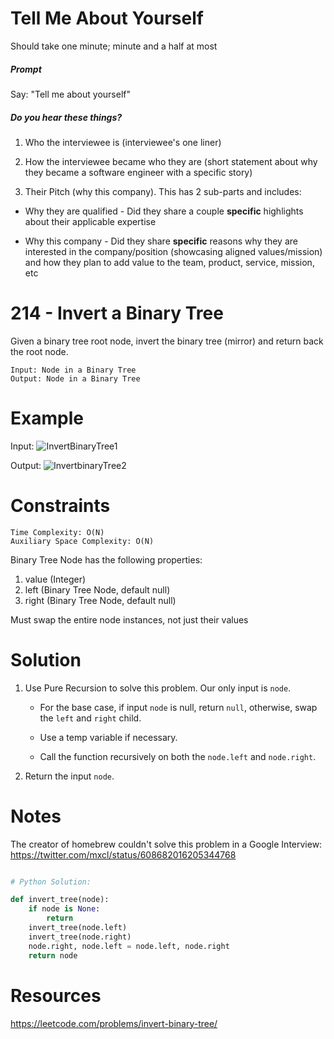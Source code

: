 # Tell Me About Yourself

Should take one minute; minute and a half at most

##### Prompt

Say: "Tell me about yourself"

##### Do you hear these things?

1. Who the interviewee is (interviewee's one liner)

2. How the interviewee became who they are (short statement about why they became a software engineer with a specific story)

3. Their Pitch (why this company). This has 2 sub-parts and includes:

  - Why they are qualified - Did they share a couple
  **specific** highlights about their applicable expertise

  - Why this company - Did they share **specific** reasons
  why they are interested in the company/position
  (showcasing aligned values/mission) and how they plan to
  add value to the team, product, service, mission, etc

# 214 - Invert a Binary Tree

Given a binary tree root node, invert the binary tree (mirror) and return back the root node.

```
Input: Node in a Binary Tree
Output: Node in a Binary Tree
```

# Example

Input:
![InvertBinaryTree1](http://res.cloudinary.com/outco-io/image/upload/v1521248026/InvertBinaryTree1.png)


Output:
![InvertbinaryTree2](http://res.cloudinary.com/outco-io/image/upload/v1521248026/InvertBinaryTree2.png)

# Constraints
```
Time Complexity: O(N)
Auxiliary Space Complexity: O(N)
```
Binary Tree Node has the following properties:
1) value (Integer)
2) left (Binary Tree Node, default null)
3) right (Binary Tree Node, default null)

Must swap the entire node instances, not just their values

# Solution

1) Use Pure Recursion to solve this problem. Our only input is `node`.

    * For the base case, if input `node` is null, return `null`, otherwise, swap the `left` and `right` child.

    * Use a temp variable if necessary.

    * Call the function recursively on both the `node.left` and `node.right`.

2) Return the input `node`.


# Notes

The creator of homebrew couldn't solve this problem in a Google Interview:
https://twitter.com/mxcl/status/608682016205344768



```python

# Python Solution:

def invert_tree(node):                                                                            
    if node is None:                                   
        return                                         
    invert_tree(node.left)                             
    invert_tree(node.right)                            
    node.right, node.left = node.left, node.right      
    return node                                        

```
# Resources
https://leetcode.com/problems/invert-binary-tree/
